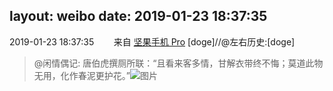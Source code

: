 layout: weibo
date: 2019-01-23 18:37:35
---
<meta name="referrer" content="no-referrer" />

2019-01-23 18:37:35  &nbsp;&nbsp;&nbsp;&nbsp;&nbsp;&nbsp; 来自 <a href="http://app.weibo.com/t/feed/Z4AgP" rel="nofollow">坚果手机 Pro</a>
[doge]//@左右历史:[doge]
>  @闲情偶记: 唐伯虎撰厕所联：“且看来客多情，甘解衣带终不悔；莫道此物无用，化作春泥更护花。” ​​​
>  ![图片](https://wx4.sinaimg.cn/large/4d3b1709ly1fzenj3rx12j20hs0m7wuf.jpg)
